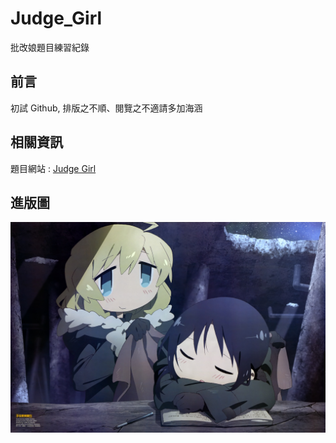 # Judge_Girl
 批改娘題目練習紀錄

## 前言
初試 Github, 排版之不順、閱覽之不適請多加海涵

## 相關資訊
題目網站 : [Judge Girl](https://judgegirl.csie.org/)

## 進版圖
![image](https://github.com/Shiritai/Judge_Girl/blob/main/wallpaper422.jpg)